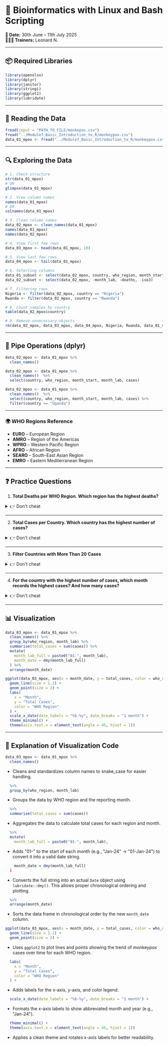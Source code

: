 
# 🧬 Bioinformatics with Linux and Bash Scripting  
**📅 Date:** 30th June – 11th July 2025  
**👨🏾‍🏫 Trainers:** Leonard N.

---

## 📦 Required Libraries

```r
library(openxlsx)
library(dplyr)
library(janitor)
library(stringi)
library(ggplot2)
library(lubridate)
```

---

## 📁 Reading the Data

```r
fread(input = "PATH_TO_FILE/monkepox.csv")
fread("../Module7_Basic_Introduction_to_R/monkeypox.csv")
data_01_mpox <- fread("../Module7_Basic_Introduction_to_R/monkeypox.csv")
```

---

## 🔍 Exploring the Data

```r
# 1. Check structure
str(data_01_mpox)
# OR
glimpse(data_01_mpox)

# 2. View column names
names(data_01_mpox)
# OR
colnames(data_01_mpox)

# 3. Clean column names
data_02_mpox <- clean_names(data_01_mpox)
names(data_01_mpox)
names(data_02_mpox)

# 4. View first few rows
data_03_mpox <- head(data_01_mpox, 10)

# 5. View last few rows
data_04_mpox <- tail(data_01_mpox)

# 6. Selecting columns
data_01_subset <- select(data_02_mpox, country, who_region, month_start, cases)
data_02_subset <- select(data_02_mpox, -month_lab, -deaths, -iso3)

# 7. Filtering rows
Nigeria <- filter(data_02_mpox, country == "Nigeria")
Rwanda <- filter(data_02_mpox, country == "Rwanda")

# 8. Count samples by country
table(data_02_mpox$country)

# 9. Remove unnecessary objects
rm(data_02_mpox, data_03_mpox, data_04_mpox, Nigeria, Rwanda, data_01_subset, data_02_subset)
```

---

## 🧪 Pipe Operations (dplyr)

```r
data_02_mpox <- data_01_mpox %>%
  clean_names()

data_02_mpox <- data_01_mpox %>%
  clean_names()  %>%
  select(country, who_region, month_start, month_lab, cases)

data_02_mpox <- data_01_mpox %>%
  clean_names()  %>%
  select(country, who_region, month_start, month_lab, cases) %>%
  filter(country == "Uganda")
```

---

### 🌍 WHO Regions Reference

- **EURO** – European Region  
- **AMRO** – Region of the Americas  
- **WPRO** – Western Pacific Region  
- **AFRO** – African Region  
- **SEARO** – South-East Asian Region  
- **EMRO** – Eastern Mediterranean Region

---

## ❓ Practice Questions

1. **Total Deaths per WHO Region. Which region has the highest deaths?**

<details><summary>👉 Don't cheat</summary>

```r
data_01_mpox %>%
  clean_names() %>%
  group_by(who_region) %>%
  summarise(total_deaths = sum(deaths, na.rm = TRUE)) %>%
  arrange(desc(total_deaths))
```

</details>

---

2. **Total Cases per Country. Which country has the highest number of cases?**

<details><summary>👉 Don't cheat</summary>

```r
data_01_mpox %>%
  clean_names() %>%
  group_by(country) %>%
  summarise(total_cases = sum(cases, na.rm = TRUE)) %>%
  arrange(desc(total_cases))
```

</details>

---

3. **Filter Countries with More Than 20 Cases**

<details><summary>👉 Don't cheat</summary>

```r
data_01_mpox %>%
  clean_names() %>%
  group_by(country) %>%
  summarise(total_cases = sum(cases)) %>%
  filter(total_cases > 20)
```

</details>

---

4. **For the country with the highest number of cases, which month records the highest cases? And how many cases?**

<details><summary>👉 Don't cheat</summary>

```r
data_01_mpox %>%
  clean_names() %>%
  filter(country == "Viet Nam") %>%
  group_by(month_lab) %>%
  summarise(monthly_cases = sum(cases)) %>%
  arrange(desc(monthly_cases))
```

</details>

---

## 📊 Visualization

```r
data_03_mpox <- data_01_mpox %>%
  clean_names() %>%
  group_by(who_region, month_lab) %>%
  summarise(total_cases = sum(cases)) %>%
  mutate(
    month_lab_full = paste0("01-", month_lab),
    month_date = dmy(month_lab_full)
  ) %>%
  arrange(month_date)

ggplot(data_03_mpox, aes(x = month_date, y = total_cases, color = who_region)) +
  geom_line(size = 1.2) +
  geom_point(size = 2) +
  labs(
    x = "Month",
    y = "Total Cases",
    color = "WHO Region"
  ) +
  scale_x_date(date_labels = "%b-%y", date_breaks = "1 month") +
  theme_minimal() +
  theme(axis.text.x = element_text(angle = 45, hjust = 1))
```


---

## 🧠 Explanation of Visualization Code

```r
data_03_mpox <- data_01_mpox %>%
  clean_names()
```
- Cleans and standardizes column names to snake_case for easier handling.

```r
  %>%
  group_by(who_region, month_lab)
```
- Groups the data by WHO region and the reporting month.

```r
  %>%
  summarise(total_cases = sum(cases))
```
- Aggregates the data to calculate total cases for each region and month.

```r
  %>%
  mutate(
    month_lab_full = paste0("01-", month_lab),
```
- Adds "01-" to the start of each month (e.g., "Jan-24" → "01-Jan-24") to convert it into a valid date string.

```r
    month_date = dmy(month_lab_full)
  )
```
- Converts the full string into an actual `Date` object using `lubridate::dmy()`. This allows proper chronological ordering and plotting.

```r
  %>%
  arrange(month_date)
```
- Sorts the data frame in chronological order by the new `month_date` column.

```r
ggplot(data_03_mpox, aes(x = month_date, y = total_cases, color = who_region)) +
  geom_line(size = 1.2) +
  geom_point(size = 2) +
```
- Uses `ggplot2` to plot lines and points showing the trend of monkeypox cases over time for each WHO region.

```r
  labs(
    x = "Month",
    y = "Total Cases",
    color = "WHO Region"
  ) +
```
- Adds labels for the x-axis, y-axis, and color legend.

```r
  scale_x_date(date_labels = "%b-%y", date_breaks = "1 month") +
```
- Formats the x-axis labels to show abbreviated month and year (e.g., "Jan-24").

```r
  theme_minimal() +
  theme(axis.text.x = element_text(angle = 45, hjust = 1))
```
- Applies a clean theme and rotates x-axis labels for better readability.
